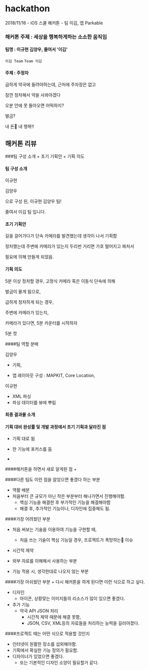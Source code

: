 # hackathon

2018/11/16 - iOS 스쿨 해커톤 - 팀 이김, 앱 Parkable


### 해커톤 주제 : 세상을 행복하게하는 소소한 움직임

#### 팀명 : 이규현 김양우, 줄여서 '이김'

```이김 Team```
```Team 이김```
​          
#### 주제 : 주정차
급하게 약국에 들려야하는데, 근처에 주차장은 없고

잠깐 정차해서 약을 사와야겠다

오분 안에 못 돌아오면 어떡하지?

벌금?

내 돈💸 내 행복!!





## 해커톤 리뷰

###팀 구성 소개 + 초기 기획안 + 기획 의도

#### 팀 구성 소개

이규현

김양우 

으로 구성 된, 이규현 김양우 팀!

줄여서 이김 팀 입니다.



#### 초기 기획안

길을 걸어가다가 단속 카메라를 발견했는데 생각이 나서 기획함

정차했는데 주변에 카메라가 있는지 두리번 거리면 가호 떨어지고 짜처서 

필요에 의해 만들게 되었음.



#### 기획 의도

5분 이상 정차할 경우, 고정식 카메라 혹은 이동식 단속에 의해

벌금이 물게 됨으로,

급하게 정차하게 되는 경우, 

주변에 카메라가 있는지,

카메라가 있다면, 5분 카운터를 시작하자

5분 컷





####팀 역할 분배

김양우 

- 기획, 

- 앱 레이아웃 구성 : MAPKIT, Core Location, 

이규현 

- XML 파싱
- 파싱 데이터를 뷰에 뿌림



#### 최종 결과물 소개



#### 기획 대비 완성률 및 개발 과정에서 초기 기획과 달라진 점

- 기획 대로 됨

- 한 기능에 포커스를 둠

- 

####해커톤을 하면서 새로 알게된 점 + 

####다른 팀도 이런 점을 알았으면 좋겠다 하는 부분

- 역활 배분
- 처음부터 큰 규모가 아닌 작은 부분부터 해나가면서 진행해야함.
  - 핵심 기능을 해결한 후 부가적인 기능을 해결해야함
  - 해결 후, 추가적인 기능이나, 디자인에 집중해도 됨.



####가장 어려웠던 부분

- 처음 써보는 기술을 이용하여 기능을 구현할 때,

  - 처음 쓰는 기술이 핵심 기능일 경우, 프로젝트가 폭망하는🤮 이슈

- 시간적 제약

- 외부 자료를 이해해서 사용하는 부분

- 기능 적용 시, 생각한대로 나오지 않는 부분


####가장 아쉬웠던 부분 + 다시 해커톤을 하게 된다면 이런 식으로 하고 싶다.

- 디자인
  - 아이콘, 상황맞는 이미지들의 리소스가 많이 있으면 좋겠다.
- 추가 기능
  - 약국 API JSON 처리
    - 시간적 제약 때문에 해결 못함, 
    - JSON, CSV, XML등의 자료들을 처리하는 능력을 길러야겠다.

####프로젝트 때는 어떤 식으로 적용할 것인지

- 인터넷이 원활한 장소를 섭외해야함.
- 기획에서 확실한 기능 정의가 필요함.
- 디자이너가 있었으면 좋겠다.
  - 또는 기본적인 디자인 소양이 필요할거 같다.